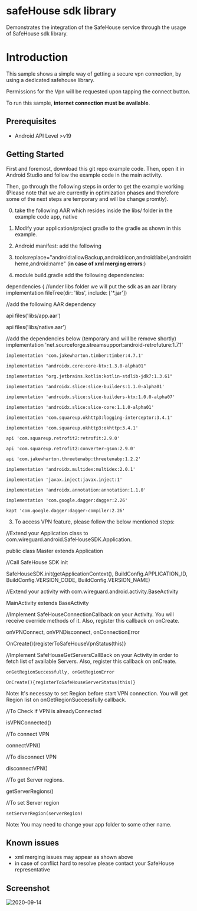 safeHouse sdk library
==================================

Demonstrates the integration of the SafeHouse service through the usage of SafeHouse sdk library.


Introduction
============

This sample shows a simple way of getting a secure vpn connection, by using a dedicated safehouse library.

Permissions for the Vpn will be requested upon tapping the connect button.

To run this sample, **internet connection must be available**.


Prerequisites
--------------
- Android API Level >v19

Getting Started
---------------

First and foremost, download this git repo example code.
Then, open it in Android Studio and follow the example code in the main activity.

Then, go through the following steps in order to get the example working
(Please note that we are currently in optimization phases and therefore some of the next steps are temporary and will be change promtly).

0. take the following AAR which resides inside the libs/ folder in the example code
   app, native


1. Modify your application/project gradle to the gradle as shown in this example.

2. Android manifest: add the following

  1. tools:replace="android:allowBackup,android:icon,android:label,android:theme,android:name" (**in case of xml merging errors**:)


3. module build.gradle
add the following dependencies:

dependencies {
//under libs folder we will put the sdk as an aar library
 implementation fileTree(dir: 'libs', include: ['*.jar'])

//add the following AAR dependency

   api files('libs/app.aar')

   api files('libs/native.aar')

//add the dependencies below (temporary and will be remove shortly)
    implementation 'net.sourceforge.streamsupport:android-retrofuture:1.7.1'

    implementation 'com.jakewharton.timber:timber:4.7.1'

    implementation "androidx.core:core-ktx:1.3.0-alpha01"

    implementation "org.jetbrains.kotlin:kotlin-stdlib-jdk7:1.3.61"

    implementation 'androidx.slice:slice-builders:1.1.0-alpha01'

    implementation 'androidx.slice:slice-builders-ktx:1.0.0-alpha07'

    implementation 'androidx.slice:slice-core:1.1.0-alpha01'

    implementation 'com.squareup.okhttp3:logging-interceptor:3.4.1'

    implementation 'com.squareup.okhttp3:okhttp:3.4.1'

    api 'com.squareup.retrofit2:retrofit:2.9.0'

    api 'com.squareup.retrofit2:converter-gson:2.9.0'

    api 'com.jakewharton.threetenabp:threetenabp:1.2.2'

    implementation 'androidx.multidex:multidex:2.0.1'

    implementation 'javax.inject:javax.inject:1'

    implementation 'androidx.annotation:annotation:1.1.0'

    implementation 'com.google.dagger:dagger:2.26'

    kapt 'com.google.dagger:dagger-compiler:2.26'


3. To access VPN feature, please follow the below mentioned steps:

  //Extend your Application class to com.wireguard.android.SafeHouseSDK.Application.
  
  public class Master extends Application
  
  //Call SafeHouse SDK init
  
  SafeHouseSDK.init(getApplicationContext(), BuildConfig.APPLICATION_ID, BuildConfig.VERSION_CODE, BuildConfig.VERSION_NAME)
  
  //Extend your activity with com.wireguard.android.activity.BaseActivity
  
   MainActivity extends BaseActivity

  //Implement SafeHouseConnectionCallback on your Activity. You will receive override methods of it. Also, register this callback on onCreate.

   onVPNConnect, onVPNDisconnect, onConnectionError

   OnCreate(){registerToSafeHouseVpnStatus(this)}

   //Implement SafeHouseGetServersCallBack on your Activity in order to fetch list of available Servers. Also, register this callback on onCreate.

    onGetRegionSuccessfully, onGetRegionError

    OnCreate(){registerToSafeHouseServerStatus(this)}

   
   Note: It's necessay to set Region before start VPN connection. You will get Region list on onGetRegionSuccessfully callback.
   
   //To Check if VPN is alreadyConnected
   
   isVPNConnected()
   
   //To connect VPN

   connectVPN()
   
   //To disconnect VPN
   
   disconnectVPN()

  //To get Server regions.

   getServerRegions()

   //To set Server region

    setServerRegion(serverRegion)
  
Note: You may need to change your app folder to some other name.


Known issues
------------
- xml merging issues may appear as shown above
- in case of conflict hard to resolve please contact your SafeHouse representative
    
Screenshot
----------

![2020-09-14](https://user-images.githubusercontent.com/27682184/93109160-530a4080-f6d1-11ea-9d65-0cba347999bd.jpg)

  
